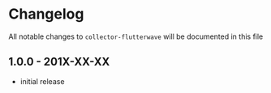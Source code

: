 # Changelog

All notable changes to `collector-flutterwave` will be documented in this file

## 1.0.0 - 201X-XX-XX

- initial release
